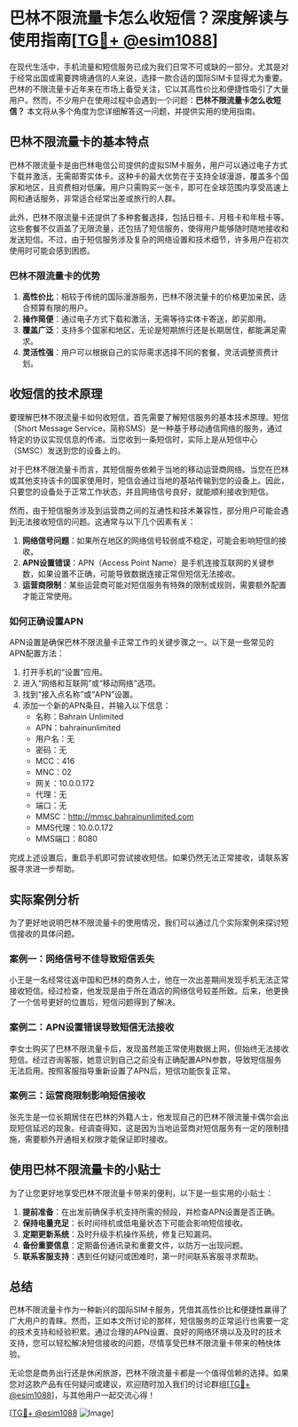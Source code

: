 # 巴林不限流量卡怎么收短信？深度解读与使用指南[[TG💪+ @esim1088](https://t.me/s/esim1088)]

在现代生活中，手机流量和短信服务已成为我们日常不可或缺的一部分。尤其是对于经常出国或需要跨境通信的人来说，选择一款合适的国际SIM卡显得尤为重要。巴林的不限流量卡近年来在市场上备受关注，它以其高性价比和便捷性吸引了大量用户。然而，不少用户在使用过程中会遇到一个问题：**巴林不限流量卡怎么收短信？** 本文将从多个角度为您详细解答这一问题，并提供实用的使用指南。

## 巴林不限流量卡的基本特点

巴林不限流量卡是由巴林电信公司提供的虚拟SIM卡服务，用户可以通过电子方式下载并激活，无需邮寄实体卡。这种卡的最大优势在于支持全球漫游，覆盖多个国家和地区，且资费相对低廉。用户只需购买一张卡，即可在全球范围内享受高速上网和通话服务，非常适合经常出差或旅行的人群。

此外，巴林不限流量卡还提供了多种套餐选择，包括日租卡、月租卡和年租卡等。这些套餐不仅涵盖了无限流量，还包括了短信服务，使得用户能够随时随地接收和发送短信。不过，由于短信服务涉及复杂的网络设置和技术细节，许多用户在初次使用时可能会感到困惑。

### 巴林不限流量卡的优势

1. **高性价比**：相较于传统的国际漫游服务，巴林不限流量卡的价格更加亲民，适合预算有限的用户。
2. **操作简便**：通过电子方式下载和激活，无需等待实体卡寄送，即买即用。
3. **覆盖广泛**：支持多个国家和地区，无论是短期旅行还是长期居住，都能满足需求。
4. **灵活性强**：用户可以根据自己的实际需求选择不同的套餐，灵活调整资费计划。

## 收短信的技术原理

要理解巴林不限流量卡如何收短信，首先需要了解短信服务的基本技术原理。短信（Short Message Service，简称SMS）是一种基于移动通信网络的服务，通过特定的协议实现信息的传递。当您收到一条短信时，实际上是从短信中心（SMSC）发送到您的设备上的。

对于巴林不限流量卡而言，其短信服务依赖于当地的移动运营商网络。当您在巴林或其他支持该卡的国家使用时，短信会通过当地的基站传输到您的设备上。因此，只要您的设备处于正常工作状态，并且网络信号良好，就能顺利接收到短信。

然而，由于短信服务涉及到运营商之间的互通性和技术兼容性，部分用户可能会遇到无法接收短信的问题。这通常与以下几个因素有关：

1. **网络信号问题**：如果所在地区的网络信号较弱或不稳定，可能会影响短信的接收。
2. **APN设置错误**：APN（Access Point Name）是手机连接互联网的关键参数，如果设置不正确，可能导致数据连接正常但短信无法接收。
3. **运营商限制**：某些运营商可能对短信服务有特殊的限制或规则，需要额外配置才能正常使用。

### 如何正确设置APN

APN设置是确保巴林不限流量卡正常工作的关键步骤之一。以下是一些常见的APN配置方法：

1. 打开手机的“设置”应用。
2. 进入“网络和互联网”或“移动网络”选项。
3. 找到“接入点名称”或“APN”设置。
4. 添加一个新的APN条目，并输入以下信息：
   - 名称：Bahrain Unlimited
   - APN：bahrainunlimited
   - 用户名：无
   - 密码：无
   - MCC：416
   - MNC：02
   - 网关：10.0.0.172
   - 代理：无
   - 端口：无
   - MMSC：http://mmsc.bahrainunlimited.com
   - MMS代理：10.0.0.172
   - MMS端口：8080

完成上述设置后，重启手机即可尝试接收短信。如果仍然无法正常接收，请联系客服寻求进一步帮助。

## 实际案例分析

为了更好地说明巴林不限流量卡的使用情况，我们可以通过几个实际案例来探讨短信接收的具体问题。

### 案例一：网络信号不佳导致短信丢失

小王是一名经常往返中国和巴林的商务人士，他在一次出差期间发现手机无法正常接收短信。经过检查，他发现是由于所在酒店的网络信号较差所致。后来，他更换了一个信号更好的位置后，短信问题得到了解决。

### 案例二：APN设置错误导致短信无法接收

李女士购买了巴林不限流量卡后，发现虽然能正常使用数据上网，但始终无法接收短信。经过咨询客服，她意识到自己之前没有正确配置APN参数，导致短信服务无法启用。按照客服指导重新设置了APN后，短信功能恢复正常。

### 案例三：运营商限制影响短信接收

张先生是一位长期居住在巴林的外籍人士，他发现自己的巴林不限流量卡偶尔会出现短信延迟的现象。经调查得知，这是因为当地运营商对短信服务有一定的限制措施，需要额外开通相关权限才能保证即时接收。

## 使用巴林不限流量卡的小贴士

为了让您更好地享受巴林不限流量卡带来的便利，以下是一些实用的小贴士：

1. **提前准备**：在出发前确保手机支持所需的频段，并检查APN设置是否正确。
2. **保持电量充足**：长时间待机或低电量状态下可能会影响短信接收。
3. **定期更新系统**：及时升级手机操作系统，修复已知漏洞。
4. **备份重要信息**：定期备份通讯录和重要文件，以防万一出现问题。
5. **联系客服支持**：遇到任何疑问或困难时，第一时间联系客服寻求帮助。

## 总结

巴林不限流量卡作为一种新兴的国际SIM卡服务，凭借其高性价比和便捷性赢得了广大用户的青睐。然而，正如本文所讨论的那样，短信服务的正常运行也需要一定的技术支持和经验积累。通过合理的APN设置、良好的网络环境以及及时的技术支持，您可以轻松解决短信接收的问题，尽情享受巴林不限流量卡带来的畅快体验。

无论您是商务出行还是休闲旅游，巴林不限流量卡都是一个值得信赖的选择。如果您对这款产品有任何疑问或建议，欢迎随时加入我们的讨论群组[[TG💪+ @esim1088](https://t.me/s/esim1088)]，与其他用户一起交流心得！

[[TG💪+ @esim1088](https://t.me/s/esim1088) ![Image](https://i.postimg.cc/4NQfJmqS/Snipaste-2025-05-13-00-14-12.png)]